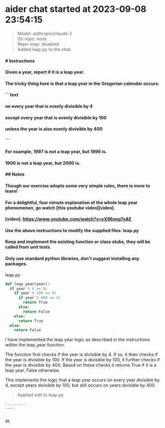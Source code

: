
# aider chat started at 2023-09-08 23:54:15

> Model: anthropic/claude-2  
> Git repo: none  
> Repo-map: disabled  
> Added leap.py to the chat.  

#### # Instructions  
####   
#### Given a year, report if it is a leap year.  
####   
#### The tricky thing here is that a leap year in the Gregorian calendar occurs:  
####   
#### ```text  
#### on every year that is evenly divisible by 4  
####   except every year that is evenly divisible by 100  
####     unless the year is also evenly divisible by 400  
#### ```  
####   
#### For example, 1997 is not a leap year, but 1996 is.  
#### 1900 is not a leap year, but 2000 is.  
####   
#### ## Notes  
####   
#### Though our exercise adopts some very simple rules, there is more to learn!  
####   
#### For a delightful, four minute explanation of the whole leap year phenomenon, go watch [this youtube video][video].  
####   
#### [video]: https://www.youtube.com/watch?v=xX96xng7sAE  
####   
#### ####  
####   
#### Use the above instructions to modify the supplied files: leap.py  
#### Keep and implement the existing function or class stubs, they will be called from unit tests.  
#### Only use standard python libraries, don't suggest installing any packages.  

leap.py
```python
def leap_year(year):
  if year % 4 == 0:
    if year % 100 == 0:
      if year % 400 == 0:
        return True
      else:
        return False
    else:
      return True
  else:
    return False
```

I have implemented the leap year logic as described in the instructions within the leap_year function.

The function first checks if the year is divisible by 4. If so, it then checks if the year is divisible by 100. If the year is divisible by 100, it further checks if the year is divisible by 400. Based on these checks it returns True if it is a leap year, False otherwise.

This implements the logic that a leap year occurs on every year divisible by 4, except years divisible by 100, but still occurs on years divisible by 400.

> Applied edit to leap.py  
```
.........
----


OK

```